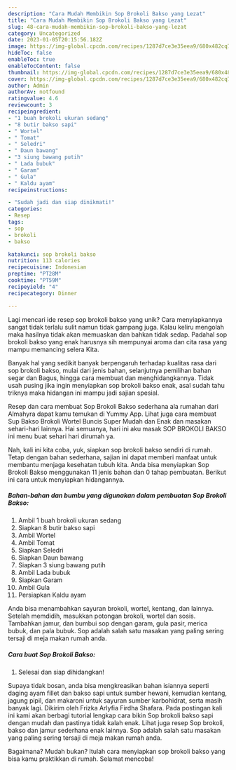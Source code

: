 ```yaml
---
description: "Cara Mudah Membikin Sop Brokoli Bakso yang Lezat"
title: "Cara Mudah Membikin Sop Brokoli Bakso yang Lezat"
slug: 48-cara-mudah-membikin-sop-brokoli-bakso-yang-lezat
category: Uncategorized
date: 2023-01-05T20:15:56.182Z
image: https://img-global.cpcdn.com/recipes/1287d7ce3e35eea9/680x482cq70/sop-brokoli-bakso-foto-resep-utama.jpg
hideToc: false
enableToc: true
enableTocContent: false
thumbnail: https://img-global.cpcdn.com/recipes/1287d7ce3e35eea9/680x482cq70/sop-brokoli-bakso-foto-resep-utama.jpg
cover: https://img-global.cpcdn.com/recipes/1287d7ce3e35eea9/680x482cq70/sop-brokoli-bakso-foto-resep-utama.jpg
author: Admin
authorAv: notfound
ratingvalue: 4.6
reviewcount: 3
recipeingredient:
- "1 buah brokoli ukuran sedang"
- "8 butir bakso sapi"
- " Wortel"
- " Tomat"
- " Seledri"
- " Daun bawang"
- "3 siung bawang putih"
- " Lada bubuk"
- " Garam"
- " Gula"
- " Kaldu ayam"
recipeinstructions:

- "Sudah jadi dan siap dinikmati!"
categories:
- Resep
tags:
- sop
- brokoli
- bakso

katakunci: sop brokoli bakso 
nutrition: 113 calories
recipecuisine: Indonesian
preptime: "PT28M"
cooktime: "PT59M"
recipeyield: "4"
recipecategory: Dinner

---
```





Lagi mencari ide resep sop brokoli bakso yang unik? Cara menyiapkannya sangat tidak terlalu sulit namun tidak gampang juga. Kalau keliru mengolah maka hasilnya tidak akan memuaskan dan bahkan tidak sedap. Padahal sop brokoli bakso yang enak harusnya sih mempunyai aroma dan cita rasa yang mampu memancing selera Kita.





Banyak hal yang sedikit banyak berpengaruh terhadap kualitas rasa dari sop brokoli bakso, mulai dari jenis bahan, selanjutnya pemilihan bahan segar dan Bagus, hingga cara membuat dan menghidangkannya. Tidak usah pusing jika ingin menyiapkan sop brokoli bakso enak,      asal sudah tahu triknya maka hidangan ini mampu jadi sajian spesial.














Resep dan cara membuat Sop Brokoli Bakso sederhana ala rumahan dari Almahyra dapat kamu temukan di Yummy App. Lihat juga cara membuat Sup Bakso Brokoli Wortel Buncis Super Mudah dan Enak dan masakan sehari-hari lainnya. Hai semuanya, hari ini aku masak SOP BROKOLI BAKSO ini menu buat sehari hari dirumah ya.






Nah, kali ini kita coba, yuk, siapkan sop brokoli bakso sendiri di rumah. Tetap dengan bahan sederhana, sajian ini dapat memberi manfaat untuk membantu menjaga kesehatan tubuh kita. Anda bisa menyiapkan Sop Brokoli Bakso menggunakan 11 jenis bahan dan 0 tahap pembuatan. Berikut ini cara untuk menyiapkan hidangannya.

<!--inarticleads1-->

##### Bahan-bahan dan bumbu yang digunakan dalam pembuatan Sop Brokoli Bakso:

1. Ambil 1 buah brokoli ukuran sedang
1. Siapkan 8 butir bakso sapi
1. Ambil  Wortel
1. Ambil  Tomat
1. Siapkan  Seledri
1. Siapkan  Daun bawang
1. Siapkan 3 siung bawang putih
1. Ambil  Lada bubuk
1. Siapkan  Garam
1. Ambil  Gula
1. Persiapkan  Kaldu ayam


Anda bisa menambahkan sayuran brokoli, wortel, kentang, dan lainnya. Setelah memdidih, masukkan potongan brokoli, wortel dan sosis. Tambahkan jamur, dan bumbui sop dengan garam, gula pasir, merica bubuk, dan pala bubuk. Sop adalah salah satu masakan yang paling sering tersaji di meja makan rumah anda. 

<!--inarticleads2-->

##### Cara buat Sop Brokoli Bakso:


1. Selesai dan siap dihidangkan!

Supaya tidak bosan, anda bisa mengkreasikan bahan isiannya seperti daging ayam fillet dan bakso sapi untuk sumber hewani, kemudian kentang, jagung pipil, dan makaroni untuk sayuran sumber karbohidrat, serta masih banyak lagi. Dikirim oleh Frizka Arlyfia Firdha Shafara. Pada postingan kali ini kami akan berbagi tutorial lengkap cara bikin Sop brokoli bakso sapi dengan mudah dan pastinya tidak kalah enak. Lihat juga resep Sop brokoli, bakso dan jamur sederhana enak lainnya. Sop adalah salah satu masakan yang paling sering tersaji di meja makan rumah anda. 

Bagaimana? Mudah bukan? Itulah cara menyiapkan sop brokoli bakso yang bisa kamu praktikkan di rumah. Selamat mencoba!
